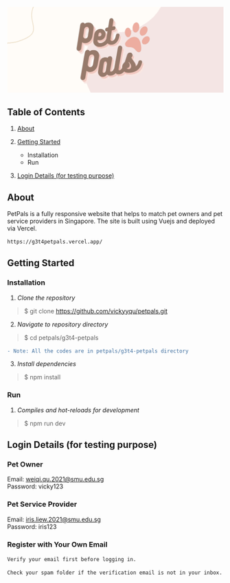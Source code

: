 ![](g3t4-petpals/src/img/header2.jpeg)

## Table of Contents
1. [About](#about)

2. [Getting Started](#getting-started)
   * Installation
   * Run

3. [Login Details (for testing purpose)](#login)

## <a name="about"></a>About
PetPals is a fully responsive website that helps to match pet owners and pet service providers in Singapore. The site is built using Vuejs and deployed via Vercel.
```diff
https://g3t4petpals.vercel.app/
```

## <a name="getting-started"></a>Getting Started

### Installation
1. *Clone the repository*
> $ git clone https://github.com/vickyyqu/petpals.git

2. *Navigate to repository directory*
> $ cd petpals/g3t4-petpals
```diff
- Note: All the codes are in petpals/g3t4-petpals directory
```
3. *Install dependencies*
> $ npm install

### Run
1. *Compiles and hot-reloads for development*
> $ npm run dev

## <a name="login"></a>Login Details (for testing purpose)
### Pet Owner 
Email: weiqi.qu.2021@smu.edu.sg
<br>
Password: vicky123

### Pet Service Provider
Email: iris.liew.2021@smu.edu.sg
<br>
Password: iris123

### Register with Your Own Email

```diff
Verify your email first before logging in.
```
```diff
Check your spam folder if the verification email is not in your inbox.
```





